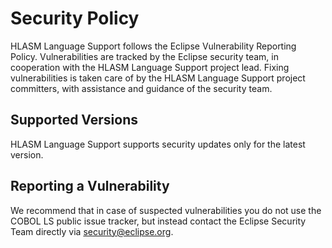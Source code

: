 # Security Policy

HLASM Language Support follows the Eclipse Vulnerability Reporting Policy. Vulnerabilities are tracked by the Eclipse security team, in cooperation with the HLASM Language Support project lead. Fixing vulnerabilities is taken care of by the HLASM Language Support project committers, with assistance and guidance of the security team.

## Supported Versions

HLASM Language Support supports security updates only for the latest version.

## Reporting a Vulnerability

We recommend that in case of suspected vulnerabilities you do not use the COBOL LS public issue tracker, but instead contact the Eclipse Security Team directly via security@eclipse.org.
